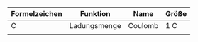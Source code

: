 
| Formelzeichen | Funktion     | Name    | Größe |
| ------------- | ------------ | ------- | ----- |
| C             | Ladungsmenge | Coulomb | 1 C   |
|               |              |         |       |


